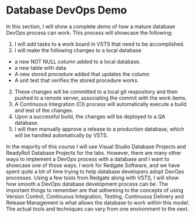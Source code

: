 # Database DevOps Demo
In this section, I will show a complete demo of how a mature database DevOps process can work. This process will showcase the following:
1. I will add tasks to a work board in VSTS that need to be accomplished.
2. I will make the following changes to a local database
  * a new NOT NULL column added to a local database.
  * a new table with data
  * A new stored procedure added that updates the column
  * A unit test that verifies the stored procedure works.
2. These changes will be committed to a local git respository and then pushed to a remote server, associating the commit with the work items.
3. A Continuous Integration (CI) process will automatically execute a build and test of the changes.
4. Upon a successful build, the changes will be deployed to a QA database.
5. I will then manually approve a release to a production database, which will be handled automatically by VSTS.

In the majority of this course I will use Visual Studio Database Projects and ReadyRoll Database Projects for the labs. However, there are many other ways to implement a DevOps process with a database and I want to showcase one of those ways. I work for Redgate Software, and we have spent quite a bit of time trying to help database developers adopt DevOps processes. Using a few tools from Redgate along with VSTS, I will show how smooth a DevOps database development process can be.
The important things to remember are that adhereing to the concepts of using Version Control, Continuous Integration, Testing, Continuous Delivery and Release Management is what allows the database to work within this model. The actual tools and techniques can vary from one environment to the next.

